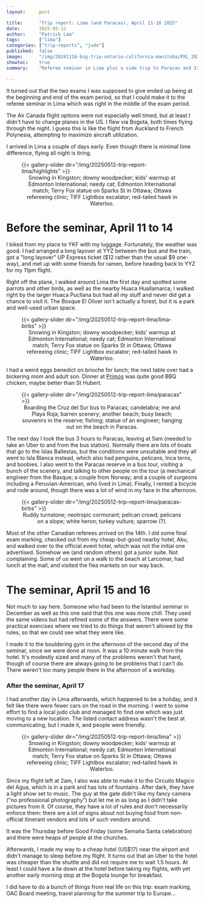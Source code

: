 ```yaml
---
layout:     post

title:      "Trip report: Lima (and Paracas), April 11-18 2025"
date:       2025-05-12
author:     "Patrick Lam"
tags:       ["lima"]
categories: ["trip-reports", "judo"]
published:  false
image:      "/img/20241116-big-trip-ontario-california-manitoba/PXL_20241025_024753185.avif"
showtoc:    true
summary:    "Referee seminar in Lima plus a side trip to Paracas and Isla Blanca."

---
```


<style>
.post-heading h1  { color: yellow; text-shadow: 2px 2px 2px grey; }
.meta { color: yellow; }
</style>

It turned out that the two exams I was supposed to give ended up being at the beginning and end of the
exam period, so that I could make it to the referee seminar in Lima which was right in the middle of the
exam period. 

The Air Canada flight options were not especially well timed, but at least I didn't have to change planes
in the US. I flew via Bogota, both times flying through the night. I guess this is like the flight from
Auckland to French Polynesia, attempting to maximize aircraft utilization.

I arrived in Lima a couple of days early. Even though there is minimal
time difference, flying all night is tiring.

<figure>
{{< gallery-slider dir="/img/20250512-trip-report-lima/highlights" >}}
<figcaption style="text-align:center">Snowing in Kingston; downy woodpecker; kids' warmup at Edmonton International; needy cat; Edmonton International match; Terry Fox statue on Sparks St in Ottawa; Ottawa refereeing clinic; TIFF Lightbox escalator; red-tailed hawk in Waterloo.</figcaption>
</figure>

# Before the seminar, April 11 to 14

I biked from my place to YKF with my luggage. Fortunately, the weather
was good. I had arranged a long layover at YYZ between the bus
and the train, got a "long layover" UP Express ticket ($12 rather than
the usual $9 one-way), and met up with some friends for ramen,
before heading back to YYZ for my 11pm flight.

Right off the plane, I walked around Lima the first day and spotted
some parrots and other birds, as well as the nearby Huaca Huallamarca;
I walked right by the larger Huaca Pucllana but had all my stuff and
never did get a chance to visit it. The Bosque El Oliver isn't
actually a forest, but it is a park and well-used urban space.

<figure>
{{< gallery-slider dir="/img/20250512-trip-report-lima/lima-birbs" >}}
<figcaption style="text-align:center">Snowing in Kingston; downy woodpecker; kids' warmup at Edmonton International; needy cat; Edmonton International match; Terry Fox statue on Sparks St in Ottawa; Ottawa refereeing clinic; TIFF Lightbox escalator; red-tailed hawk in Waterloo.</figcaption>
</figure>

I had a weird eggs benedict on brioche for lunch; the next table over
had a bickering mom and adult son.  Dinner at
[Primos](https://www.pardoschicken.pe/) was quite good BBQ chicken,
maybe better than St Hubert.

<figure>
{{< gallery-slider dir="/img/20250512-trip-report-lima/paracas" >}}
<figcaption style="text-align:center">Boarding the Cruz del Sur bus to Paracas; candelabra; me and Playa Roja; barren scenery; another beach; busy beach; souvenirs in the reserve; fishing; statue of an engineer; hanging out on the beach in Paracas.</figcaption>
</figure>

The next day I took the bus 3 hours to Paracas, leaving at 5am (needed
to take an Uber to and from the bus station). Normally there are lots
of boats that go to the Islas Ballestas, but the conditions were
unsuitable and they all went to Isla Blanca instead, which also had
penguins, pelicans, Inca terns, and boobies. I also went to the
Paracas reserve in a bus tour, visiting a bunch of the scenery, and
talking to other people on the tour (a mechanical engineer from the Basque; a couple from Norway; and a
couple of surgeons including a Peruvian-American, who lived in
Lima). Finally, I rented a bicycle and rode around, though there was a
lot of wind in my face in the afternoon.

<figure>
{{< gallery-slider dir="/img/20250512-trip-report-lima/paracas-birbs" >}}
<figcaption style="text-align:center">Ruddy turnstone; neotropic cormorant; pelican crowd; pelicans on a slope; white heron; turkey vulture; sparrow (?).</figcaption>
</figure>

Most of the other Canadian referees arrived on the 14th. I did some
final exam marking, checked out from my cheap-but-good nearby hotel,
Aku, and walked over to the official event hotel, which was not the
initial one advertised. Somehow we (and random others) got a junior
suite. Not complaining. Some of us went on a walk to the beach at
Larcomar, had lunch at the mall, and visited the flea markets on our
way back.

# The seminar, April 15 and 16

Not much to say here. Someone who had been to the Istanbul seminar
in December as well as this one said that this one was more chill.
They used the same videos but had refined some of the answers. There
were some practical exercises where we tried to do things that weren't
allowed by the rules, so that we could see what they were like.

I made it to the bouldering gym in the afternoon of the second day of
the seminar, since we were done at noon. It was a 10 minute walk from
the hotel. It's modestly sized and many of the problems weren't
that hard, though of course there are always going to be problems
that I can't do. There weren't too many people there in the afternoon of
a workday.

### After the seminar, April 17

I had another day in Lima afterwards, which happened to be a holiday,
and it felt like there were fewer cars on the road in the morning.
I went to some effort to find a local judo club and managed to find one
which was just moving to a new location. The listed contact address
wasn't the best at communicating, but I made it, and people were friendly.

<figure>
{{< gallery-slider dir="/img/20250512-trip-report-lima/lima" >}}
<figcaption style="text-align:center">Snowing in Kingston; downy woodpecker; kids' warmup at Edmonton International; needy cat; Edmonton International match; Terry Fox statue on Sparks St in Ottawa; Ottawa refereeing clinic; TIFF Lightbox escalator; red-tailed hawk in Waterloo.</figcaption>
</figure>

Since my flight left at 2am, I also was able to make it to the
Circuito Magico del Agua, which is in a park and has lots of
fountains. After dark, they have a light show set to music.  The guy at the gate
didn't like my fancy camera ("no professional photography") but let me
in as long as I didn't take pictures from it. Of course, they have a
lot of rules and don't necessarily enforce them: there are a lot of
signs about not buying food from non-official itinerant vendors and
lots of such vendors around.

It was the Thursday before Good Friday (some Semaña Santa celebration)
and there were heaps of people at the churches. 

Afterwards, I made my way to a cheap hotel (US$17) near the airport and
didn't manage to sleep before my flight. It turns out that an Uber to
the hotel was cheaper than the shuttle and did not require me to wait
1.5 hours. At least I could have a lie down at the hotel before taking
my flights, with yet another early morning stop at the Bogota lounge
for breakfast.

I did have to do a bunch of things from real life on this trip: exam marking,
OAC Board meeting, travel planning for the summer trip to Europe...
